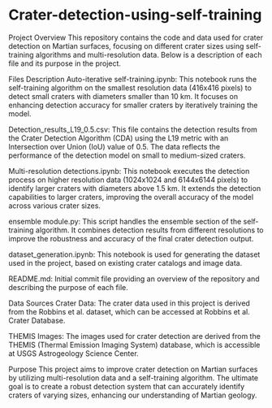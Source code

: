 # Crater-detection-using-self-training

Project Overview
This repository contains the code and data used for crater detection on Martian surfaces, focusing on different crater sizes using self-training algorithms and multi-resolution data. Below is a description of each file and its purpose in the project.

Files Description
Auto-iterative self-training.ipynb: This notebook runs the self-training algorithm on the smallest resolution data (416x416 pixels) to detect small craters with diameters smaller than 10 km. It focuses on enhancing detection accuracy for smaller craters by iteratively training the model.

Detection_results_L19_0.5.csv: This file contains the detection results from the Crater Detection Algorithm (CDA) using the L19 metric with an Intersection over Union (IoU) value of 0.5. The data reflects the performance of the detection model on small to medium-sized craters.

Multi-resolution detections.ipynb: This notebook executes the detection process on higher resolution data (1024x1024 and 6144x6144 pixels) to identify larger craters with diameters above 1.5 km. It extends the detection capabilities to larger craters, improving the overall accuracy of the model across various crater sizes.

ensemble module.py: This script handles the ensemble section of the self-training algorithm. It combines detection results from different resolutions to improve the robustness and accuracy of the final crater detection output.

dataset_generation.ipynb: This notebook is used for generating the dataset used in the project, based on existing crater catalogs and image data.

README.md: Initial commit file providing an overview of the repository and describing the purpose of each file.

Data Sources
Crater Data: The crater data used in this project is derived from the Robbins et al. dataset, which can be accessed at Robbins et al. Crater Database.

THEMIS Images: The images used for crater detection are derived from the THEMIS (Thermal Emission Imaging System) database, which is accessible at USGS Astrogeology Science Center.

Purpose
This project aims to improve crater detection on Martian surfaces by utilizing multi-resolution data and a self-training algorithm. The ultimate goal is to create a robust detection system that can accurately identify craters of varying sizes, enhancing our understanding of Martian geology.
